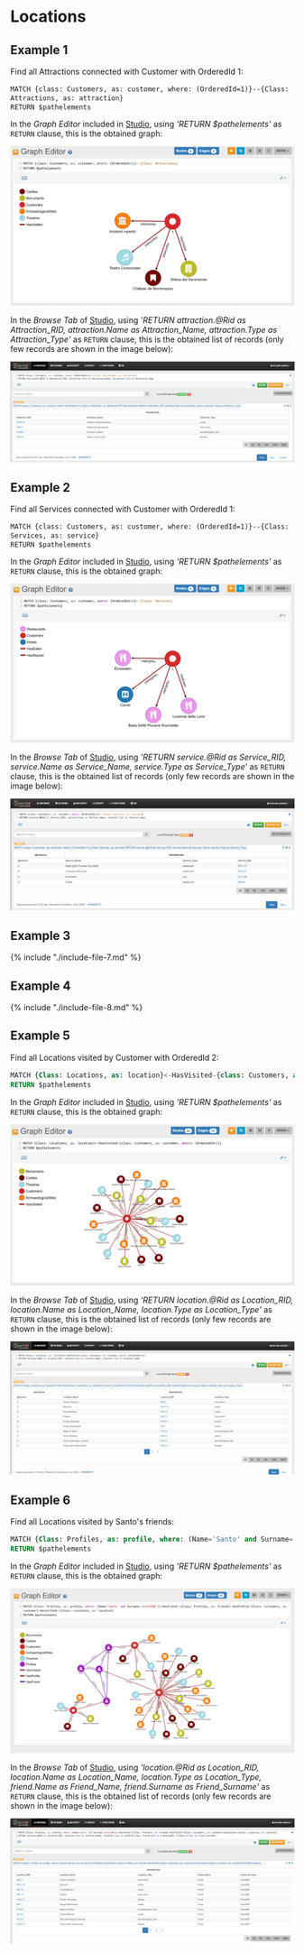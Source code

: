 
# Locations 

## Example 1 

Find all Attractions connected with Customer with OrderedId 1:

<pre><code class="lang-sql">MATCH {class: Customers, as: customer, where: (OrderedId=1)}--{Class: Attractions, as: attraction}
RETURN $pathelements
</code></pre>

In the _Graph Editor_ included in [Studio](../../../studio/README.md), using _'RETURN $pathelements'_ as `RETURN` clause, this is the obtained graph:

![](../../../images/demo-dbs/social-travel-agency/query_15_graph.png)

In the _Browse Tab_ of [Studio](../../../studio/README.md), using _'RETURN attraction.@Rid as Attraction_RID, attraction.Name as Attraction_Name, attraction.Type as Attraction_Type'_ as `RETURN` clause, this is the obtained list of records (only few records are shown in the image below):

![](../../../images/demo-dbs/social-travel-agency/query_15_browse.png)


## Example 2

Find all Services connected with Customer with OrderedId 1:

<pre><code class="lang-sql">MATCH {class: Customers, as: customer, where: (OrderedId=1)}--{Class: Services, as: service}
RETURN $pathelements
</code></pre>

In the _Graph Editor_ included in [Studio](../../../studio/README.md), using _'RETURN $pathelements'_ as `RETURN` clause, this is the obtained graph:

![](../../../images/demo-dbs/social-travel-agency/query_16_graph.png)

In the _Browse Tab_ of [Studio](../../../studio/README.md), using _'RETURN service.@Rid as Service_RID, service.Name as Service_Name, service.Type as Service_Type'_ as `RETURN` clause, this is the obtained list of records (only few records are shown in the image below):

![](../../../images/demo-dbs/social-travel-agency/query_16_browse.png)


## Example 3

{% include "./include-file-7.md" %}


## Example 4

{% include "./include-file-8.md" %}


## Example 5

Find all Locations visited by Customer with OrderedId 2:

```sql
MATCH {Class: Locations, as: location}<-HasVisited-{class: Customers, as: customer, where: (OrderedId=2)}
RETURN $pathelements
```

In the _Graph Editor_ included in [Studio](../../../studio/README.md), using _'RETURN $pathelements'_ as `RETURN` clause, this is the obtained graph:

![](../../../images/demo-dbs/social-travel-agency/query_18_graph.png)

In the _Browse Tab_ of [Studio](../../../studio/README.md), using _'RETURN location.@Rid as Location_RID, location.Name as Location_Name, location.Type as Location_Type'_ as `RETURN` clause, this is the obtained list of records (only few records are shown in the image below):

![](../../../images/demo-dbs/social-travel-agency/query_18_browse.png)


## Example 6

Find all Locations visited by Santo's friends:

```sql
MATCH {Class: Profiles, as: profile, where: (Name='Santo' and Surname='OrientDB')}-HasFriend->{Class: Profiles, as: friend}<-HasProfile-{Class: Customers, as: customer}-HasVisited->{Class: Locations, as: location} 
RETURN $pathelements
```

In the _Graph Editor_ included in [Studio](../../../studio/README.md), using _'RETURN $pathelements'_ as `RETURN` clause, this is the obtained graph:

![](../../../images/demo-dbs/social-travel-agency/query_27_graph.png)

In the _Browse Tab_ of [Studio](../../../studio/README.md), using _'location.@Rid as Location_RID, location.Name as Location_Name, location.Type as Location_Type, friend.Name as Friend_Name, friend.Surname as Friend_Surname'_ as `RETURN` clause, this is the obtained list of records (only few records are shown in the image below):

![](../../../images/demo-dbs/social-travel-agency/query_27_browse.png)
